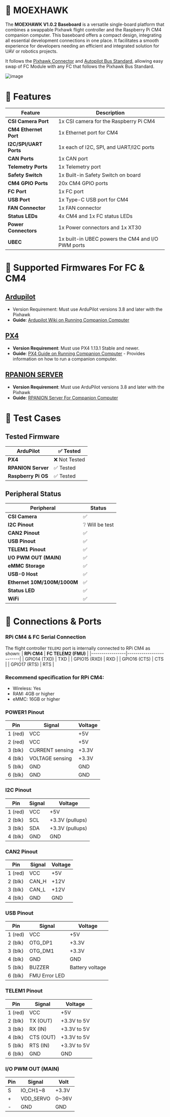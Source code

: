 # 📢 **MOEXHAWK**
The **MOEXHAWK V1.0.2 Baseboard** is a versatile single-board platform that combines a swappable Pixhawk flight controller and the Raspberry Pi CM4 companion computer. This baseboard offers a compact design, integrating all essential development connections in one place. It facilitates a smooth experience for developers needing an efficient and integrated solution for UAV or robotics projects.

It follows the [Pixhawk Connector](https://github.com/pixhawk/Pixhawk-Standards/blob/master/DS-009%20Pixhawk%20Connector%20Standard.pdf) and [Autopilot Bus Standard](https://github.com/pixhawk/Pixhawk-Standards/blob/master/DS-010%20Pixhawk%20Autopilot%20Bus%20Standard.pdf), allowing easy swap of FC Module with any FC that follows the Pixhawk Bus Standard.


![image](https://github.com/MohamadRachidi/Moexhawk-FC/blob/main/images/izometric%20and%20render.jpg)




# 🔶 **Features**

| **Feature**                   | **Description**                                                |
|-------------------------------|----------------------------------------------------------------|
| **CSI Camera Port**           | 1x CSI camera for the Raspberry Pi CM4                        |
| **CM4 Ethernet Port**         | 1x Ethernet port for CM4                                      |
| **I2C/SPI/UART Ports**        | 1x each of I2C, SPI, and UART/I2C ports                      |
| **CAN Ports**                 | 1x CAN port                                                  |
| **Telemetry Ports**           | 1x Telemetry port                                            |
| **Safety Switch**             | 1x Built-in Safety Switch on board                           |
| **CM4 GPIO Ports**            | 20x CM4 GPIO  ports                                          |
| **FC Port**                   | 1x FC port                                                   |
| **USB Port**                  | 1x Type-C USB port for CM4                                   |
| **FAN Connector**             | 1x FAN connector                                             |
| **Status LEDs**               | 4x CM4 and 1x FC status LEDs                                 |
| **Power Connectors**          | 1x Power connectors and 1x XT30                              |
| **UBEC**                      | 1x built-in UBEC powers the CM4 and I/O PWM ports            |





# 🔶 **Supported Firmwares For FC & CM4**



## [**Ardupilot**](https://firmware.ardupilot.org/Copter/)

- Version Requirement: Must use ArduPilot versions 3.8 and later with the Pixhawk
- **Guide**: [Ardupilot Wiki on Running Companion Computer](https://ardupilot.org/dev/docs/companion-computers.html)

## [**PX4**](https://github.com/PX4/PX4-Autopilot/releases)
- **Version Requirement**: Must use PX4 1.13.1 Stable and newer.
- **Guide**: [PX4 Guide on Running Companion Computer](https://docs.px4.io/main/en/companion_computer/pixhawk_companion.html) - Provides information on how to run a companion computer.

## [**RPANION SERVER**](https://github.com/stephendade/Rpanion-server/releases/tag/v0.10.0)
- **Version Requirement**: Must use ArduPilot versions 3.8 and later with the Pixhawk
- **Guide**: [RPANION Server For Companion Computer](https://github.com/stephendade/Rpanion-server)

# 🔶 **Test Cases**

 ## **Tested Firmware**

| **ArduPilot**          | ✅ Tested           |
|------------------------|---------------------|
| **PX4**                | ❌ Not Tested       |
| **RPANION Server**          | ✅ Tested           |
| **Raspberry Pi OS**                | ✅ Tested             |

 ## Peripheral Status

| **Peripheral**           | **Status**       |
|--------------------------|------------------|
| **CSI Camera**           | ✅                |
| **I2C Pinout**           | ❔ Will be test    |
| **CAN2 Pinout**          | ✅                |
| **USB Pinout**           | ✅                |
| **TELEM1 Pinout**        | ✅                |
| **I/O PWM OUT (MAIN)**   | ✅                |
| **eMMC Storage**         | ✅                |
| **USB-0 Host**           | ✅                |
| **Ethernet 10M/100M/1000M**| ✅              |
| **Status LED**           | ✅                |
| **WiFi**                 | ✅                |


# 🔶 **Connections & Ports**

### RPi CM4 & FC Serial Connection
The flight controller `TELEM2` port is internally connected to RPi CM4 as shown:
| **RPi CM4** | **FC TELEM2 (FMU)** |
|-----------------|-------------------------|
| GPIO14 (TXD)    | TXD                     |
| GPIO15 (RXD)    | RXD                     |
| GPIO16 (CTS)    | CTS                     |
| GPIO17 (RTS)    | RTS                     |

### Recommend specification for RPi CM4:
- Wireless: Yes
- RAM: 4GB or higher
- eMMC: 16GB or higher

### POWER1 Pinout
| **Pin**    | **Signal**        | **Voltage**       |
|------------|-------------------|-------------------|
| 1 (red)    | VCC               | +5V               |
| 2 (red)    | VCC               | +5V               |
| 3 (blk)    | CURRENT sensing   | +3.3V             |
| 4 (blk)    | VOLTAGE sensing   | +3.3V             |
| 5 (blk)    | GND               | GND               |
| 6 (blk)    | GND               | GND               |

### I2C Pinout
| **Pin**    | **Signal**   | **Voltage**           |
|------------|--------------|-----------------------|
| 1 (red)    | VCC          | +5V                   |
| 2 (blk)    | SCL          | +3.3V (pullups)       |
| 3 (blk)    | SDA          | +3.3V (pullups)       |
| 4 (blk)    | GND          | GND                   |

### CAN2 Pinout
| **Pin**    | **Signal**   | **Voltage**           |
|------------|--------------|-----------------------|
| 1 (red)    | VCC          | +5V                   |
| 2 (blk)    | CAN_H        | +12V                  |
| 3 (blk)    | CAN_L        | +12V                  |
| 4 (blk)    | GND          | GND                   |

### USB Pinout
| **Pin**    | **Signal**        | **Voltage**       |
|------------|-------------------|-------------------|
| 1 (red)    | VCC               | +5V               |
| 2 (blk)    | OTG_DP1           | +3.3V             |
| 3 (blk)    | OTG_DM1           | +3.3V             |
| 4 (blk)    | GND               | GND               |
| 5 (blk)    | BUZZER            | Battery voltage   |
| 6 (blk)    | FMU Error LED     |                   |

### TELEM1 Pinout
| **Pin**    | **Signal**        | **Voltage**       |
|------------|-------------------|-------------------|
| 1 (red)    | VCC               | +5V               |
| 2 (blk)    | TX (OUT)          | +3.3V to 5V       |
| 3 (blk)    | RX (IN)           | +3.3V to 5V       |
| 4 (blk)    | CTS (OUT)         | +3.3V to 5V       |
| 5 (blk)    | RTS (IN)          | +3.3V to 5V       |
| 6 (blk)    | GND               | GND               |

### I/O PWM OUT (MAIN)
| Pin  | Signal         | Volt     |
|------|----------------|----------|
| S    | IO_CH1~8       | +3.3V    |
| +    | VDD_SERVO      | 0~36V    |
| -    | GND            | GND      |




